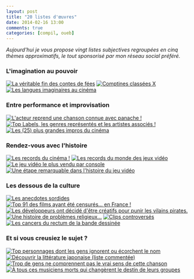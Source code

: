 ```yaml
---
layout: post
title: "20 listes d'œuvres"
date: 2014-02-16 13:00
comments: true
categories: [compil, oueb]
---
```

_Aujourd'hui je vous propose vingt listes subjectives regroupées en cinq thèmes approximatifs, le tout sponsorisé par mon réseau social préféré._
<!--more-->

### L'imagination au pouvoir

<p>
  <a href="http://www.senscritique.com/liste/La_veritable_fin_des_contes_de_fees/336752" title="La véritable fin des contes de fées"><img src="http://media.senscritique.com/media/000006120481/150/Blanche_Neige_et_les_Sept_Nains.jpg" alt="La véritable fin des contes de fées"/></a>
  <a href="http://www.senscritique.com/liste/Comptines_classees_X/328046" title="Comptines classées X"><img src="http://media.senscritique.com/media/000002242594/150/A_la_peche_aux_moules.jpg" alt="Comptines classées X"/></a>
  <a href="http://www.senscritique.com/liste/Les_langues_imaginaires_au_cinema/286142" title="Les langues imaginaires au cinéma"><img src="http://media.senscritique.com/media/000000077715/150/H2G2_Le_Guide_du_voyageur_galactique.jpg" alt="Les langues imaginaires au cinéma"/></a>
</p>

### Entre performance et improvisation

<p>
  <a href="http://www.senscritique.com/liste/L_acteur_reprend_une_chanson_connue_avec_panache/242128" title="L'acteur reprend une chanson connue avec panache !"><img src="http://media.senscritique.com/media/000005571981/150/OSS_117_Le_Caire_nid_d_espions.jpg" alt="L'acteur reprend une chanson connue avec panache !"/></a>
  <a href="http://www.senscritique.com/liste/Top_Labels_les_genres_representes_et_les_artistes_associes/156334" title="Top Labels, les genres représentés et les artistes associés !"><img src="http://media.senscritique.com/media/000004865623/150/Johnny_Cash_With_His_Hot_and_Blue_Guitar.jpg" alt="Top Labels, les genres représentés et les artistes associés !"/></a>
  <a href="http://www.senscritique.com/liste/Les_25_plus_grandes_impros_du_cinema/51119" title="Les (25) plus grandes impros du cinéma"><img src="http://media.senscritique.com/media/000004871243/150/Taxi_Driver.jpg" alt="Les (25) plus grandes impros du cinéma"/></a>
</p>

### Rendez-vous avec l'histoire

<p>
  <a href="http://www.senscritique.com/liste/Les_records_du_cinema/91464" title="Les records du cinéma !"><img src="http://media.senscritique.com/media/000000139373/150/Night_of_the_Day_of_the_Dawn_of_the_Son_of_the_Bride_of_the.jpg" alt="Les records du cinéma !"/></a>
  <a href="http://www.senscritique.com/liste/Les_records_du_monde_des_jeux_video/151420" title="Les records du monde des jeux vidéo"><img src="http://media.senscritique.com/media/000004348272/150/The_Legend_of_Zelda.jpg" alt="Les records du monde des jeux vidéo"/></a>
  <a href="http://www.senscritique.com/liste/Le_jeu_video_le_plus_vendu_par_console/304716" title="Le jeu vidéo le plus vendu par console"><img src="http://media.senscritique.com/media/000006167726/150/Donkey_Kong.jpg" alt="Le jeu vidéo le plus vendu par console"/></a>
  <a href="http://www.senscritique.com/liste/Une_etape_remarquable_dans_l_histoire_du_jeu_video/293" title="Une étape remarquable dans l'histoire du jeu vidéo"><img src="http://media.senscritique.com/media/000000156736/150/Maniac_Mansion.jpg" alt="Une étape remarquable dans l'histoire du jeu vidéo"/></a>
</p>

### Les dessous de la culture

<p>
  <a href="http://www.senscritique.com/liste/Les_anecdotes_sordides/329440" title="Les anecdotes sordides"><img src="http://media.senscritique.com/media/000005713710/150/Le_Petit_Dinosaure_et_la_Vallee_des_merveilles.jpg" alt="Les anecdotes sordides"/></a>
  <a href="http://www.senscritique.com/liste/Top_91_des_films_ayant_ete_censures_en_France/45294" title="Top 91 des films ayant été censurés… en France !"><img src="http://media.senscritique.com/media/000000171168/150/Le_Dictateur.jpg" alt="Top 91 des films ayant été censurés… en France !"/></a>
  <a href="http://www.senscritique.com/liste/Les_developpeurs_ont_decide_d_etre_creatifs_pour_punir_les_v/331766" title="Les développeurs ont décidé d'être créatifs pour punir les vilains pirates."><img src="http://media.senscritique.com/media/000005870113/150/Zak_Mc_Kracken_and_the_Alien_Mindbenders.jpg" alt="Les développeurs ont décidé d'être créatifs pour punir les vilains pirates."/></a>
  <a href="http://www.senscritique.com/liste/Une_histoire_de_problemes_religieux/145104" title="Une histoire de problèmes religieux…"><img src="http://media.senscritique.com/media/000000020236/150/Left_Behind_Eternal_Forces.jpg" alt="Une histoire de problèmes religieux…"/></a>
  <a href="http://www.senscritique.com/liste/Clips_controverses/239705" title="Clips controversés"><img src="http://media.senscritique.com/media/000000623954/150/Justify_My_Love.jpg" alt="Clips controversés"/></a>
  <a href="http://www.senscritique.com/liste/Les_cancers_du_rectum_de_la_bande_dessinee/142740" title="Les cancers du rectum de la bande dessinée"><img src="http://media.senscritique.com/media/000005102500/150/Dragon_Ball.jpg" alt="Les cancers du rectum de la bande dessinée"/></a>
</p>

### Et si vous creusiez le sujet&nbsp;?

<p>
  <a href="http://www.senscritique.com/liste/Top_personnages_dont_les_gens_ignorent_ou_ecorchent_le_nom/152185" title="Top personnages dont les gens ignorent ou écorchent le nom"><img src="http://media.senscritique.com/media/000004263152/150/Bubble_Bobble.jpg" alt="Top personnages dont les gens ignorent ou écorchent le nom"/></a>
  <a href="http://www.senscritique.com/liste/Decouvrir_la_litterature_japonaise_liste_commentee/41401" title="Découvrir la littérature japonaise (liste commentée)"><img src="http://media.senscritique.com/media/000000119508/150/Mille_ans_de_litterature_japonaise.jpg" alt="Découvrir la littérature japonaise (liste commentée)"/></a>
  <a href="http://www.senscritique.com/liste/Trop_de_gens_ne_comprennent_pas_le_vrai_sens_de_cette_chanso/91219" title="Trop de gens ne comprennent pas le vrai sens de cette chanson"><img src="http://media.senscritique.com/media/000000357521/150/Enola_Gay.jpg" alt="Trop de gens ne comprennent pas le vrai sens de cette chanson"/></a>
  <a href="http://www.senscritique.com/liste/A_tous_ces_musiciens_morts_qui_changerent_le_destin_de_leurs/267653" title="À tous ces musiciens morts qui changèrent le destin de leurs groupes"><img src="http://media.senscritique.com/media/000004798888/150/Master_of_Puppets.jpg" alt="À tous ces musiciens morts qui changèrent le destin de leurs groupes"/></a>
</p>
